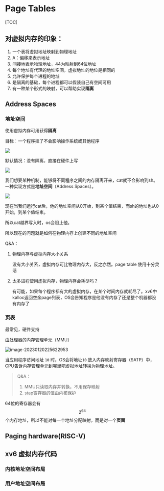 # Page Tables

[TOC]

## 对虚拟内存的印象：

1. 一个表将虚拟地址映射到物理地址
2. A：偏移来表示地址
3. 间接地表示物理地址，44为映射到64位地址
4. 每个地址有代理的地址空间，虚拟地址的地位是相同的
5. 允许保护每个进程的地址
6. 是隔离的基础，每个进程都可以假装自己有空间可用
7. 有一种某个形式的映射，可以帮助实现**隔离**

## Address Spaces

### 地址空间

使用虚拟内存可用获得**隔离**

目标：一个程序挂了不会影响操作系统或其他程序

![](https://pic-1257412153.cos.ap-nanjing.myqcloud.com/images/images/2023/01/20/20230120215916-f1adaa.png)



默认情况：没有隔离，直接在硬件上写

![](https://pic-1257412153.cos.ap-nanjing.myqcloud.com/images/images/2023/01/20/20230120215932-e2cb10.png)



我们想要某种机制，能够将不同程序之间的内存隔离开来，cat就不会影响到sh。一种实现方式是**地址空间**（Address Spaces）。

![](https://pic-1257412153.cos.ap-nanjing.myqcloud.com/images/images/2023/01/20/20230120220050-5b510a.png)

现在当我们运行cat后，他的地址空间从0开始，到某个值结束，而sh的地址也从0开始，到某个值结束。

所以cat越界写入时，os会阻止他。

所以现在的问题就是如何在物理内存上创建不同的地址空间



Q&A：

1. 物理内存与虚拟内存大小关系

   没有大小关系，虚拟内存可比物理内存大，反之亦然。page table 使用十分灵活

2. 太多进程使用虚拟内存，物理内存会耗尽吗？

   有可能，如果每个程序都有大的虚拟内存，在某个时间内存就耗尽了。xv6中kalloc返回空余page列表，OS会告知程序是他没有内存了还是整个机器都没有内存了



### 页表

最常见，硬件支持

由处理器的内存管理单元（MMU）

![image-20230120225622953](https://pic-1257412153.cos.ap-nanjing.myqcloud.com/images/2023/01/20/image-20230120225622953-6a5fed.png)

当应用程序访问地址 `10` 时，OS会将地址`10` 放入内存映射寄存器（SATP）中，CPU告诉内存管理单元到哪里吧虚拟地址转换为物理地址。

> Q&A：
>
> 1. MMU只读取内存并转换，不用保存映射
> 2. stap寄存器的值由内核保护



64位的寄存器会有 $$2^{64}$$ 个内存地址，所以不能对每一个地址分配映射，而是对一个**页面**



## Paging hardware(RISC-V)





## xv6 虚拟内存代码

### 内核地址空间布局

### 用户地址空间布局